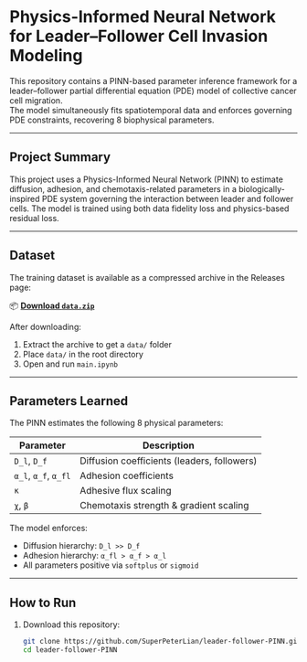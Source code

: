 # Physics-Informed Neural Network for Leader–Follower Cell Invasion Modeling

This repository contains a PINN-based parameter inference framework for a leader–follower partial differential equation (PDE) model of collective cancer cell migration.  
The model simultaneously fits spatiotemporal data and enforces governing PDE constraints, recovering 8 biophysical parameters.

---

## Project Summary

This project uses a Physics-Informed Neural Network (PINN) to estimate diffusion, adhesion, and chemotaxis-related parameters in a biologically-inspired PDE system governing the interaction between leader and follower cells. The model is trained using both data fidelity loss and physics-based residual loss.

---

## Dataset

The training dataset is available as a compressed archive in the Releases page:

📦 **[Download `data.zip`](https://github.com/SuperPeterLian/leader-follower-PINN/releases)**

After downloading:
1. Extract the archive to get a `data/` folder  
2. Place `data/` in the root directory  
3. Open and run `main.ipynb`

---

## Parameters Learned

The PINN estimates the following 8 physical parameters:

| Parameter | Description |
|----------|-------------|
| `D_l`, `D_f` | Diffusion coefficients (leaders, followers) |
| `α_l`, `α_f`, `α_fl` | Adhesion coefficients |
| `κ`        | Adhesive flux scaling |
| `χ`, `β`   | Chemotaxis strength & gradient scaling |

The model enforces:
- Diffusion hierarchy: `D_l >> D_f`
- Adhesion hierarchy: `α_fl > α_f > α_l`
- All parameters positive via `softplus` or `sigmoid`

---

## How to Run

1. Download this repository:
   ```bash
   git clone https://github.com/SuperPeterLian/leader-follower-PINN.git
   cd leader-follower-PINN
